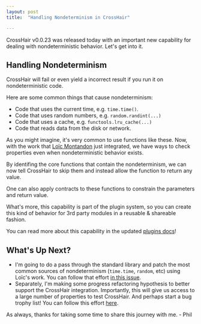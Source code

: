 ```yaml
---
layout: post
title:  "Handling Nondeterminism in CrossHair"

---
```


CrossHair v0.0.23 was released today with an important new capability for
dealing with nondeterministic behavior.
Let's get into it.

## Handling Nondeterminism

CrossHair will fail or even yield a incorrect result if you run it on
nondeterministic code.

Here are some common things that cause nondeterminism:
 * Code that uses the current time, e.g. `time.time()`.
 * Code that uses random numbers, e.g. `random.randint(...)`
 * Code that uses a cache, e.g. `functools.lru_cache(...)`
 * Code that reads data from the disk or network.

As you might imagine, it's very common to use functions like these.
Now, with the work that [Loïc Montandon](https://github.com/lmontand) just integrated,
we have ways to check properties even when nondeterministic behavior exists.

By identifing the core functions that contain the nondeterminism, we can
now tell CrossHair to skip them and instead allow the function to return any value.

One can also apply contracts to these functions to constrain the parameters and
return value.

What's more, this capability is part of the plugin system, so you can create this kind of
behavior for 3rd party modules in a reusable & shareable fashion.

You can read more about this capability in the updated
[plugins docs](https://crosshair.readthedocs.io/en/latest/plugins.html#adding-contracts-to-external-functions)!


## What's Up Next?

* I'm going to do a pass through the standard library and patch the most common sources
  of nondeterminism (`time.time`, `random`, etc) using Loïc's work.
  You can follow that effort
  [in this issue](https://github.com/pschanely/CrossHair/issues/162).
* Separately, I'm making some progress refactoring hypothesis to
  better support the CrossHair integration.
  Importantly, this will give us access to a large number of
  properties to test CrossHair.
  And perhaps start a bug trophy list!
  You can follow this effort
  [here](https://github.com/HypothesisWorks/hypothesis/issues/3086).

As always, thanks for taking some time to share this journey with me. - Phil
